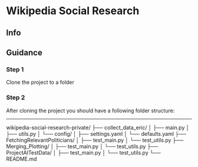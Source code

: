 # Wikipedia Social Research

## Info

## Guidance

### Step 1
Clone the project to a folder

### Step 2
After cloning the project you should have a following folder structure:

-----------------------------------------------------------------------
wikipedia-social-research-private/
├── collect_data_eric/
│   ├── main.py
│   ├── utils.py
│   └── config/
│       ├── settings.yaml
│       └── defaults.yaml
├── FetchingRelevantPoliticians/
│   ├── test_main.py
│   └── test_utils.py
├── Merging_Plotting/
│   ├── test_main.py
│   └── test_utils.py
├── ProjectAITestData/
│   ├── test_main.py
│   └── test_utils.py
└── README.md
